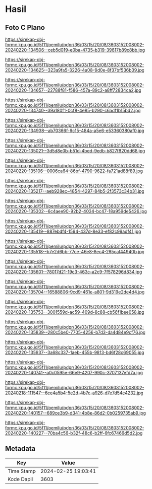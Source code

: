# Hasil

## Foto C Plano

https://sirekap-obj-formc.kpu.go.id/5f11/pemilu/pdpr/36/03/15/20/08/3603152008002-20240220-134506--ceb5d019-e0ba-4735-b319-39617b89c8bb.jpg

https://sirekap-obj-formc.kpu.go.id/5f11/pemilu/pdpr/36/03/15/20/08/3603152008002-20240220-134625--323a9fa5-3226-4a08-9d0e-8f37bf536b39.jpg

https://sirekap-obj-formc.kpu.go.id/5f11/pemilu/pdpr/36/03/15/20/08/3603152008002-20240220-134657--22788f81-f586-457a-89c2-a8ff72834ca2.jpg

https://sirekap-obj-formc.kpu.go.id/5f11/pemilu/pdpr/36/03/15/20/08/3603152008002-20240220-134740--39a180f1-0cf8-4e85-b290-c6adf1b15bd2.jpg

https://sirekap-obj-formc.kpu.go.id/5f11/pemilu/pdpr/36/03/15/20/08/3603152008002-20240220-134938--ab70366f-6c15-484a-a5e6-e53360380af0.jpg

https://sirekap-obj-formc.kpu.go.id/5f11/pemilu/pdpr/36/03/15/20/08/3603152008002-20240220-135021--3d5d8e0b-b51d-4bed-9edb-b827f820dd68.jpg

https://sirekap-obj-formc.kpu.go.id/5f11/pemilu/pdpr/36/03/15/20/08/3603152008002-20240220-135106--0006ca64-86bf-4790-9622-fa721ad88f89.jpg

https://sirekap-obj-formc.kpu.go.id/5f11/pemilu/pdpr/36/03/15/20/08/3603152008002-20240220-135217--aeb928ec-4854-4297-84b5-2f3573c34b31.jpg

https://sirekap-obj-formc.kpu.go.id/5f11/pemilu/pdpr/36/03/15/20/08/3603152008002-20240220-135302--6c4aee90-92b2-4034-bc47-18a959de5426.jpg

https://sirekap-obj-formc.kpu.go.id/5f11/pemilu/pdpr/36/03/15/20/08/3603152008002-20240220-135419--887ebdf4-1594-437d-8e33-ef82c99adf41.jpg

https://sirekap-obj-formc.kpu.go.id/5f11/pemilu/pdpr/36/03/15/20/08/3603152008002-20240220-135518--b7e2d6bb-77ce-46e8-8ec4-265caf44940b.jpg

https://sirekap-obj-formc.kpu.go.id/5f11/pemilu/pdpr/36/03/15/20/08/3603152008002-20240220-135601--78017d21-19c3-463c-a2c9-7f578296d834.jpg

https://sirekap-obj-formc.kpu.go.id/5f11/pemilu/pdpr/36/03/15/20/08/3603152008002-20240220-135704--16588806-9cd9-461e-a801-9d319e2de4d4.jpg

https://sirekap-obj-formc.kpu.go.id/5f11/pemilu/pdpr/36/03/15/20/08/3603152008002-20240220-135753--3001559d-ac59-409d-8c88-cb56f1bee058.jpg

https://sirekap-obj-formc.kpu.go.id/5f11/pemilu/pdpr/36/03/15/20/08/3603152008002-20240220-135839--280c5be0-7705-4256-b7d3-da4d84e9cf76.jpg

https://sirekap-obj-formc.kpu.go.id/5f11/pemilu/pdpr/36/03/15/20/08/3603152008002-20240220-135937--3a68c337-1aeb-455b-9813-bd6f28c69055.jpg

https://sirekap-obj-formc.kpu.go.id/5f11/pemilu/pdpr/36/03/15/20/08/3603152008002-20240220-140741--a0c0595e-66e9-4207-990c-3707137efd7a.jpg

https://sirekap-obj-formc.kpu.go.id/5f11/pemilu/pdpr/36/03/15/20/08/3603152008002-20240218-111547--6ce4a5b4-5e2d-4b7c-a926-d7e7d54c4232.jpg

https://sirekap-obj-formc.kpu.go.id/5f11/pemilu/pdpr/36/03/15/20/08/3603152008002-20240220-140157--689ce3b9-d341-4b8e-86d2-0b0259735ab9.jpg

https://sirekap-obj-formc.kpu.go.id/5f11/pemilu/pdpr/36/03/15/20/08/3603152008002-20240220-140227--70ba4c56-b32f-48c6-b2ff-6fc67466d5d2.jpg


## Metadata

| Key        | Value               |
| ---------- | ------------------- |
| Time Stamp | 2024-02-25 19:03:41 |
| Kode Dapil | 3603                |



